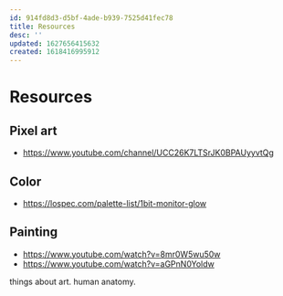 ```yaml
---
id: 914fd8d3-d5bf-4ade-b939-7525d41fec78
title: Resources
desc: ''
updated: 1627656415632
created: 1618416995912
---
```


# Resources

## Pixel art
- https://www.youtube.com/channel/UCC26K7LTSrJK0BPAUyyvtQg

## Color
- https://lospec.com/palette-list/1bit-monitor-glow

## Painting
- https://www.youtube.com/watch?v=8mr0W5wu50w
- https://www.youtube.com/watch?v=aGPnN0Yoldw

things about art.
human anatomy.